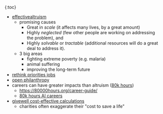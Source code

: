 
{:toc}

- [effectivealtruism](https://www.effectivealtruism.org/articles/introduction-to-effective-altruism/)
    - promising causes
      - Great in *scale* (it affects many lives, by a great amount)
      - Highly *neglected* (few other people are working on addressing the problem), and
      - Highly *solvable* or *tractable* (additional resources will do a great deal to address it).
    - 3 big areas
      - fighting extreme poverty (e.g. malaria)
      - animal suffering
      - improving the long-term future
- [rethink priorities jobs](https://rethinkpriorities.freshteam.com/jobs/iX8GfQ1eBLDq/researcher-multiple-positions-remote)
- [open philanthropy](https://www.openphilanthropy.org/blog/modeling-human-trajectory)
- careers can have greater impacts than altruism ([80k hours](https://80000hours.org/key-ideas/))
    - https://80000hours.org/career-guide/
    - [80k hours AI careers](https://80000hours.org/problem-profiles/positively-shaping-artificial-intelligence/)
- [givewell cost-effective calculations](https://www.givewell.org/how-we-work/our-criteria/cost-effectiveness)
    - charities often exaggerate their "cost to save a life"